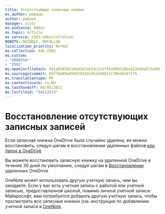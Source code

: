 ```yaml
---
title: Отсутствующие записные книжки
ms.author: pebaum
author: pebaum
manager: scotv
ms.audience: Admin
ms.topic: article
ms.service: o365-administration
ROBOTS: NOINDEX, NOFOLLOW
localization_priority: Normal
ms.collection: Adm_O365
ms.custom:
- "9000559"
- "2502"
ms.openlocfilehash: 641a65038520a42b3a62dc2a3ff6a989238ba422649a973adb6f42cf556e5a53
ms.sourcegitcommit: b5f7da89a650d2915dc652449623c78be6247175
ms.translationtype: MT
ms.contentlocale: ru-RU
ms.lasthandoff: 08/05/2021
ms.locfileid: "54113573"
---
```

# <a name="recover-missing-notebook"></a>Восстановление отсутствующих записных записей

Если записная книжка OneDrive была случайно удалена, ее можно восстановить, следуя шагам в восстановлении удаленных файлов [или папок в OneDrive](https://support.office.com/article/949ada80-0026-4db3-a953-c99083e6a84f)

Вы можете восстановить записную книжку на удаленной OneDrive в течение 30 дней по умолчанию, следуя шагам в [Восстановлении](https://docs.microsoft.com/onedrive/restore-deleted-onedrive) удаленных OneDrive

OneNote может использовать другую учетную запись, чем вы ожидаете. Если у вас есть учетная запись с работой или учетной записью, предоставленной школой, помимо личной учетной записи Майкрософт, вам потребуется добавить другую учетную запись, чтобы просмотреть все записные книжки (см. инструкции по добавлению учетной записи в [OneNote](https://support.office.com/article/5afff855-54ee-47e4-a773-db048d4ac299).